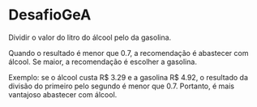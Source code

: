 # DesafioGeA
Dividir o valor do litro do álcool pelo da gasolina.

Quando o resultado é menor que 0.7, a recomendação é abastecer
com álcool. Se maior, a recomendação é escolher a gasolina.

Exemplo: se o álcool custa R$ 3.29 e a gasolina R$ 4.92, o resultado
da divisão do primeiro pelo segundo é menor que 0.7. Portanto, é
mais vantajoso abastecer com álcool.

